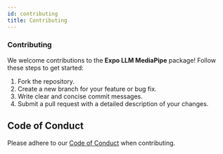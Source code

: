 ```yaml
---
id: contributing
title: Contributing
---
```


### Contributing

We welcome contributions to the **Expo LLM MediaPipe** package! Follow these steps to get started:

1. Fork the repository.
2. Create a new branch for your feature or bug fix.
3. Write clear and concise commit messages.
4. Submit a pull request with a detailed description of your changes.

## Code of Conduct

Please adhere to our [Code of Conduct](../CODE_OF_CONDUCT.md) when contributing.

